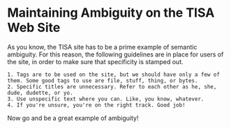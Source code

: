 # Maintaining Ambiguity on the TISA Web Site

As you know, the TISA site has to be a prime example of semantic ambiguity. For this reason, the following guidelines are in place for users of the site, in order to make sure that specificity is stamped out. 

    1. Tags are to be used on the site, but we should have only a few of them. Some good tags to use are file, stuff, thing, or bytes. 
    2. Specific titles are unnecessary. Refer to each other as he, she, dude, dudette, or yo. 
    3. Use unspecific text where you can. Like, you know, whatever. 
    4. If you're unsure, you're on the right track. Good job! 
    
Now go and be a great example of ambiguity! 
